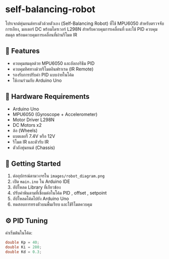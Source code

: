 # self-balancing-robot

โปรเจกต์หุ่นยนต์ทรงตัวด้วยตัวเอง (Self-Balancing Robot) ที่ใช้ MPU6050 สำหรับตรวจจับการเอียง, มอเตอร์ DC พร้อมไดรเวอร์ L298N สำหรับควบคุมการเคลื่อนที่ และใช้ PID ควบคุมสมดุล พร้อมควบคุมการเคลื่อนที่ผ่านรีโมต IR

## 🔧 Features

- ควบคุมสมดุลด้วย MPU6050 และอัลกอริธึม PID
- ควบคุมทิศทางด้วยรีโมตอินฟราเรด (IR Remote)
- รองรับการปรับค่า PID แบบง่ายในโค้ด
- ใช้งานร่วมกับ Arduino Uno

## 🧰 Hardware Requirements

- Arduino Uno
- MPU6050 (Gyroscope + Accelerometer)
- Motor Driver L298N
- DC Motors x2
- ล้อ (Wheels)
- แบตเตอรี่ 7.4V หรือ 12V
- รีโมต IR และตัวรับ IR
- ตัวถังหุ่นยนต์ (Chassis)

## 🚀 Getting Started

1. ต่ออุปกรณ์ตามวงจรใน `images/robot_diagram.png`
2. เปิด `main.ino` ใน Arduino IDE
3. อัปโหลด Library ที่เกียวข้อง
4. ปรับค่าพินตามที่เชื่อมต่อในโค้ด PID , offset , setpoint
5. อัปโหลดโค้ดไปยัง Arduino Uno
6. ทดสอบการทรงตัวบนพื้นเรียบ และใช้รีโมตควบคุม

## ⚙️ PID Tuning

ค่าเริ่มต้นในโค้ด:

```cpp
double Kp = 40;
double Ki = 280;
double Kd = 0.3;

